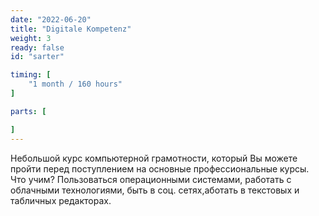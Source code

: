 ```yaml
---
date: "2022-06-20"
title: "Digitale Kompetenz"
weight: 3
ready: false
id: "sarter"

timing: [
    "1 month / 160 hours"
]

parts: [

]
---
```


Небольшой курс компьютерной грамотности, который Вы можете пройти перед поступлением на основные профессиональные курсы. Что учим? Пользоваться операционными системами, работать с облачными технологиями, быть в соц. сетях,аботать в текстовых и табличных редакторах.
